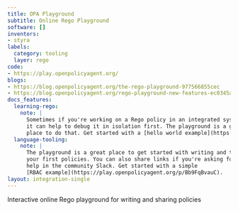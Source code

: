 ```yaml
---
title: OPA Playground
subtitle: Online Rego Playground
software: []
inventors:
- styra
labels:
  category: tooling
  layer: rego
code:
- https://play.openpolicyagent.org/
blogs:
- https://blog.openpolicyagent.org/the-rego-playground-977566855cec
- https://blog.openpolicyagent.org/rego-playground-new-features-ec0345a73b9e
docs_features:
  learning-rego:
    note: |
      Sometimes if you're working on a Rego policy in an integrated system
      it can help to debug it in isolation first. The playground is a great
      place to do that. Get started with a [hello world example](https://play.openpolicyagent.org/).
  language-tooling:
    note: |
      The playground is a great place to get started with writing and testing
      your first policies. You can also share links if you're asking for
      help in the community Slack. Get started with a simple
      [RBAC example](https://play.openpolicyagent.org/p/Bb9FqBvauC).
layout: integration-single
---
```

Interactive online Rego playground for writing and sharing policies
